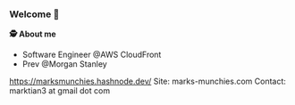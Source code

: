 ### Welcome 👋

**🕵️ About me** 
- Software Engineer @AWS CloudFront
- Prev @Morgan Stanley

https://marksmunchies.hashnode.dev/
Site: marks-munchies.com 
Contact: marktian3 at gmail dot com
